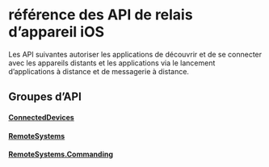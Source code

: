 # <a name="ios-device-relay-api-reference"></a>référence des API de relais d’appareil iOS

Les API suivantes autoriser les applications de découvrir et de se connecter avec les appareils distants et les applications via le lancement d’applications à distance et de messagerie à distance.

## <a name="api-groups"></a>Groupes d’API

#### <a name="connecteddevicesobjectivec-apiconnecteddevicesindexmd"></a>[ConnectedDevices](../objectivec-api/connecteddevices/index.md)
#### <a name="remotesystemsobjectivec-apiremotesystemsindexmd"></a>[RemoteSystems](../objectivec-api/remotesystems/index.md)
#### <a name="remotesystemscommandingobjectivec-apiremotesystemscommandingindexmd"></a>[RemoteSystems.Commanding](../objectivec-api/remotesystems.commanding/index.md)